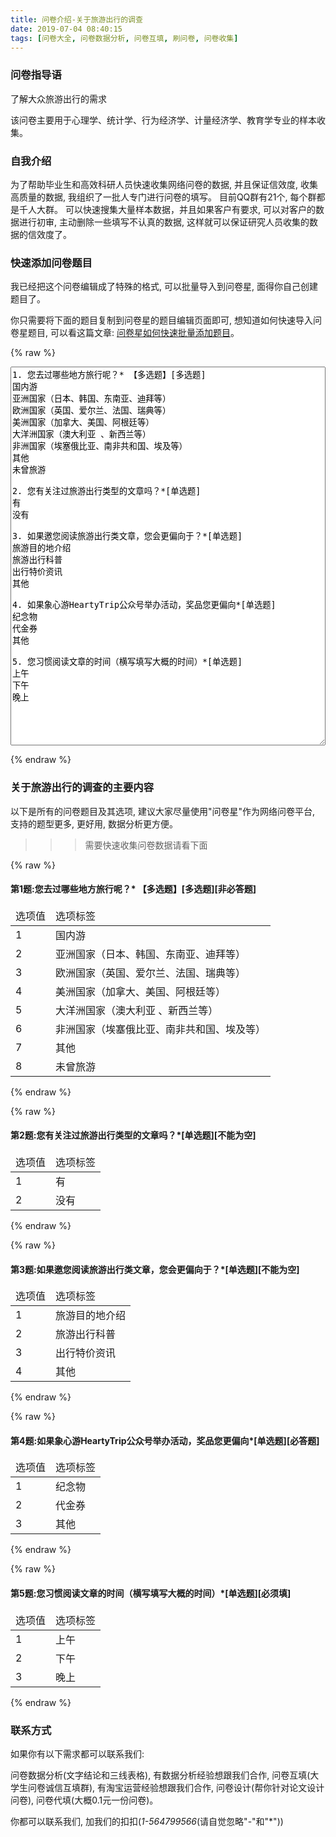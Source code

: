 ```yaml
---
title: 问卷介绍-关于旅游出行的调查
date: 2019-07-04 08:40:15
tags: [问卷大全, 问卷数据分析, 问卷互填, 刷问卷, 问卷收集]
---
```


### 问卷指导语

了解大众旅游出行的需求

该问卷主要用于心理学、统计学、行为经济学、计量经济学、教育学专业的样本收集。

<!-- more -->


### 自我介绍

为了帮助毕业生和高效科研人员快速收集网络问卷的数据, 并且保证信效度, 收集高质量的数据, 我组织了一批人专门进行问卷的填写。
目前QQ群有21个, 每个群都是千人大群。 可以快速搜集大量样本数据，并且如果客户有要求, 可以对客户的数据进行初审, 
主动删除一些填写不认真的数据, 这样就可以保证研究人员收集的数据的信效度了。



### 快速添加问卷题目

我已经把这个问卷编辑成了特殊的格式, 可以批量导入到问卷星, 面得你自己创建题目了。

你只需要将下面的题目复制到问卷星的题目编辑页面即可, 想知道如何快速导入问卷星题目, 可以看这篇文章: [问卷星如何快速批量添加题目](https://mlln.cn/2019/06/01/%E9%97%AE%E5%8D%B7%E6%98%9F%E5%A6%82%E4%BD%95%E5%BF%AB%E9%80%9F%E6%B7%BB%E5%8A%A0%E6%89%B9%E9%87%8F%E9%A2%98%E7%9B%AE/index.html)。

{% raw %}
<textarea rows="40" style="width: 100%;">1. 您去过哪些地方旅行呢？* 【多选题】[多选题]
国内游
亚洲国家（日本、韩国、东南亚、迪拜等）
欧洲国家（英国、爱尔兰、法国、瑞典等）
美洲国家（加拿大、美国、阿根廷等）
大洋洲国家（澳大利亚 、新西兰等）
非洲国家（埃塞俄比亚、南非共和国、埃及等）
其他
未曾旅游

2. 您有关注过旅游出行类型的文章吗？*[单选题]
有
没有

3. 如果邀您阅读旅游出行类文章，您会更偏向于？*[单选题]
旅游目的地介绍
旅游出行科普
出行特价资讯
其他

4. 如果象心游HeartyTrip公众号举办活动，奖品您更偏向*[单选题]
纪念物
代金券
其他

5. 您习惯阅读文章的时间（横写填写大概的时间）*[单选题]
上午
下午
晚上</textarea>
{% endraw %}

### 关于旅游出行的调查的主要内容

以下是所有的问卷题目及其选项, 建议大家尽量使用"问卷星"作为网络问卷平台, 支持的题型更多, 更好用, 数据分析更方便。

>>> 需要快速收集问卷数据请看下面


{% raw %}
<div class="qitem">
<h4>第1题:您去过哪些地方旅行呢？* 【多选题】[多选题][非必答题]</h4>

<table class="table">
<thead>
<tr><td>选项值</td><td>选项标签</td></tr>
</thead>
<tbody>
<tr><td>1</td><td>国内游</td></tr>
<tr><td>2</td><td>亚洲国家（日本、韩国、东南亚、迪拜等）</td></tr>
<tr><td>3</td><td>欧洲国家（英国、爱尔兰、法国、瑞典等）</td></tr>
<tr><td>4</td><td>美洲国家（加拿大、美国、阿根廷等）</td></tr>
<tr><td>5</td><td>大洋洲国家（澳大利亚 、新西兰等）</td></tr>
<tr><td>6</td><td>非洲国家（埃塞俄比亚、南非共和国、埃及等）</td></tr>
<tr><td>7</td><td>其他</td></tr>
<tr><td>8</td><td>未曾旅游</td></tr>
</tbody>
</table>

</div>
{% endraw %}


{% raw %}
<div class="qitem">
<h4>第2题:您有关注过旅游出行类型的文章吗？*[单选题][不能为空]</h4>

<table class="table">
<thead>
<tr><td>选项值</td><td>选项标签</td></tr>
</thead>
<tbody>
<tr><td>1</td><td>有</td></tr>
<tr><td>2</td><td>没有</td></tr>
</tbody>
</table>

</div>
{% endraw %}


{% raw %}
<div class="qitem">
<h4>第3题:如果邀您阅读旅游出行类文章，您会更偏向于？*[单选题][不能为空]</h4>

<table class="table">
<thead>
<tr><td>选项值</td><td>选项标签</td></tr>
</thead>
<tbody>
<tr><td>1</td><td>旅游目的地介绍</td></tr>
<tr><td>2</td><td>旅游出行科普</td></tr>
<tr><td>3</td><td>出行特价资讯</td></tr>
<tr><td>4</td><td>其他</td></tr>
</tbody>
</table>

</div>
{% endraw %}


{% raw %}
<div class="qitem">
<h4>第4题:如果象心游HeartyTrip公众号举办活动，奖品您更偏向*[单选题][必答题]</h4>

<table class="table">
<thead>
<tr><td>选项值</td><td>选项标签</td></tr>
</thead>
<tbody>
<tr><td>1</td><td>纪念物</td></tr>
<tr><td>2</td><td>代金券</td></tr>
<tr><td>3</td><td>其他</td></tr>
</tbody>
</table>

</div>
{% endraw %}


{% raw %}
<div class="qitem">
<h4>第5题:您习惯阅读文章的时间（横写填写大概的时间）*[单选题][必须填]</h4>

<table class="table">
<thead>
<tr><td>选项值</td><td>选项标签</td></tr>
</thead>
<tbody>
<tr><td>1</td><td>上午</td></tr>
<tr><td>2</td><td>下午</td></tr>
<tr><td>3</td><td>晚上</td></tr>
</tbody>
</table>

</div>
{% endraw %}



<!-- ---
title: 心理教育医学的问卷免费下载
date: 2019-05-23 08:59:15
tags: [问卷星, 问卷网, 问卷下载, 问卷互填, 问卷设计, 问卷模板, 毕业问卷, 问卷数据分析, 问卷代填, ]
--- -->

### 联系方式
 
如果你有以下需求都可以联系我们:

问卷数据分析(文字结论和三线表格), 有数据分析经验想跟我们合作, 问卷互填(大学生问卷诚信互填群), 有淘宝运营经验想跟我们合作, 问卷设计(帮你针对论文设计问卷), 问卷代填(大概0.1元一份问卷)。

你都可以联系我们, 加我们的扣扣(*1-564799566*(请自觉忽略"-"和"*"))
